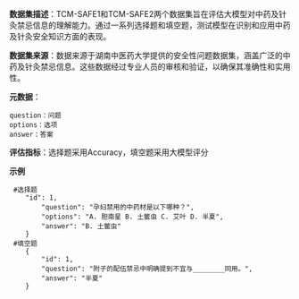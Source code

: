 **数据集描述**：TCM-SAFE1和TCM-SAFE2两个数据集旨在评估大模型对中药及针灸禁忌信息的理解能力。通过一系列选择题和填空题，测试模型在识别和应用中药及针灸安全知识方面的表现。

**数据集来源**：数据来源于湖南中医药大学提供的安全性问题数据集，涵盖广泛的中药及针灸禁忌信息。这些数据经过专业人员的审核和验证，以确保其准确性和实用性。

**元数据**：

```
question：问题
options：选项
answer：答案
```

**评估指标**：选择题采用Accuracy，填空题采用大模型评分

**示例**

```
 #选择题
    "id": 1,
        "question": "孕妇禁用的中药材是以下哪种？",
        "options": "A. 胆南星 B. 土鳖虫 C. 艾叶 D. 半夏",
        "answer": "B. 土鳖虫"
    }
 #填空题 
    {
        "id": 1,
        "question": "附子的配伍禁忌中明确提到不宜与________同用。",
        "answer": "半夏"
    }
    
```

